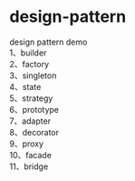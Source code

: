 # design-pattern
design pattern demo  
1、builder  
2、factory  
3、singleton  
4、state  
5、strategy  
6、prototype  
7、adapter  
8、decorator  
9、proxy  
10、facade  
11、bridge  